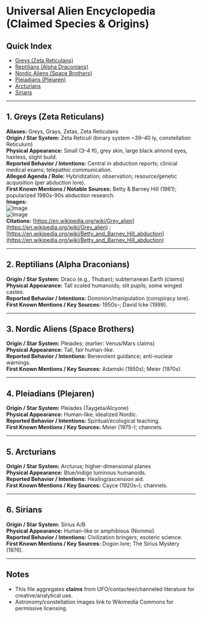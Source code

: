 # Universal Alien Encyclopedia (Claimed Species & Origins)

## Quick Index
- [Greys (Zeta Reticulans)](#greys-zeta-reticulans)
- [Reptilians (Alpha Draconians)](#reptilians-alpha-draconians)
- [Nordic Aliens (Space Brothers)](#nordic-aliens-space-brothers)
- [Pleiadians (Plejaren)](#pleiadians-plejaren)
- [Arcturians](#arcturians)
- [Sirians](#sirians)

---

## 1. Greys (Zeta Reticulans)
**Aliases:** Greys, Grays, Zetas, Zeta Reticulans  
**Origin / Star System:** Zeta Reticuli (binary system ~39–40 ly, constellation Reticulum)  
**Physical Appearance:** Small (3–4 ft), grey skin, large black almond eyes, hairless, slight build.  
**Reported Behavior / Intentions:** Central in abduction reports; clinical medical exams; telepathic communication.  
**Alleged Agenda / Role:** Hybridization; observation; resource/genetic acquisition (per abduction lore).  
**First Known Mentions / Notable Sources:** Betty & Barney Hill (1961); popularized 1980s-90s abduction research.  
**Images:**  
![Image](https://upload.wikimedia.org/wikipedia/commons/thumb/f/fe/Grey_alien.png/320px-Grey_alien.png)  
![Image](https://upload.wikimedia.org/wikipedia/commons/1/1c/Reticulum_constellation_map.png)  
**Citations:** [https://en.wikipedia.org/wiki/Grey_alien](https://en.wikipedia.org/wiki/Grey_alien) ; [https://en.wikipedia.org/wiki/Betty_and_Barney_Hill_abduction](https://en.wikipedia.org/wiki/Betty_and_Barney_Hill_abduction)

---

## 2. Reptilians (Alpha Draconians)
**Origin / Star System:** Draco (e.g., Thuban); subterranean Earth (claims)  
**Physical Appearance:** Tall scaled humanoids; slit pupils; some winged castes.  
**Reported Behavior / Intentions:** Dominion/manipulation (conspiracy lore).  
**First Known Mentions / Key Sources:** 1950s–; David Icke (1999).

---

## 3. Nordic Aliens (Space Brothers)
**Origin / Star System:** Pleiades; (earlier: Venus/Mars claims)  
**Physical Appearance:** Tall, fair human-like.  
**Reported Behavior / Intentions:** Benevolent guidance; anti-nuclear warnings.  
**First Known Mentions / Key Sources:** Adamski (1950s); Meier (1970s).

---

## 4. Pleiadians (Plejaren)
**Origin / Star System:** Pleiades (Taygeta/Alcyone)  
**Physical Appearance:** Human-like; idealized Nordic.  
**Reported Behavior / Intentions:** Spiritual/ecological teaching.  
**First Known Mentions / Key Sources:** Meier (1975–); channels.

---

## 5. Arcturians
**Origin / Star System:** Arcturus; higher-dimensional planes  
**Physical Appearance:** Blue/indigo luminous humanoids.  
**Reported Behavior / Intentions:** Healing/ascension aid.  
**First Known Mentions / Key Sources:** Cayce (1920s–); channels.

---

## 6. Sirians
**Origin / Star System:** Sirius A/B  
**Physical Appearance:** Human-like or amphibious (Nommo).  
**Reported Behavior / Intentions:** Civilization bringers; esoteric science.  
**First Known Mentions / Key Sources:** Dogon lore; The Sirius Mystery (1976).

---

## Notes
- This file aggregates **claims** from UFO/contactee/channeled literature for creative/analytical use.
- Astronomy/constellation images link to Wikimedia Commons for permissive licensing.
